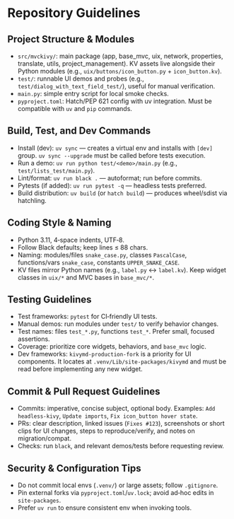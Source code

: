 # Repository Guidelines

## Project Structure & Modules
- `src/mvckivy/`: main package (app, base_mvc, uix, network, properties, translate, utils, project_management). KV assets live alongside their Python modules (e.g., `uix/buttons/icon_button.py` + `icon_button.kv`).
- `test/`: runnable UI demos and probes (e.g., `test/dialog_with_text_field_test/`), useful for manual verification.
- `main.py`: simple entry script for local smoke checks.
- `pyproject.toml`: Hatch/PEP 621 config with uv integration. Must be compatible with `uv` and `pip` commands.

## Build, Test, and Dev Commands
- Install (dev): `uv sync` — creates a virtual env and installs with `[dev]` group. `uv sync --upgrade` must be called before tests execution.
- Run a demo: `uv run python test/<demo>/main.py` (e.g., `test/lists_test/main.py`).
- Lint/format: `uv run black .` — autoformat; run before commits.
- Pytests (if added): `uv run pytest -q` — headless tests preferred.
- Build distribution: `uv build` (or `hatch build`) — produces wheel/sdist via hatchling.

## Coding Style & Naming
- Python 3.11, 4‑space indents, UTF‑8.
- Follow Black defaults; keep lines ≤ 88 chars.
- Naming: modules/files `snake_case.py`, classes `PascalCase`, functions/vars `snake_case`, constants `UPPER_SNAKE_CASE`.
- KV files mirror Python names (e.g., `label.py` ↔ `label.kv`). Keep widget classes in `uix/*` and MVC bases in `base_mvc/*`.

## Testing Guidelines
- Test frameworks: `pytest` for CI‑friendly UI tests.
- Manual demos: run modules under `test/` to verify behavior changes.
- Test names: files `test_*.py`, functions `test_*`. Prefer small, focused assertions.
- Coverage: prioritize core widgets, behaviors, and `base_mvc` logic.
- Dev frameworks: `kivymd-production-fork` is a priority for UI components. It locates at `.venv/Lib/site-packages/kivymd` and must be read before implementing any new widget.

## Commit & Pull Request Guidelines
- Commits: imperative, concise subject, optional body. Examples: `Add headless-kivy`, `Update imports`, `Fix icon_button hover state`.
- PRs: clear description, linked issues (`Fixes #123`), screenshots or short clips for UI changes, steps to reproduce/verify, and notes on migration/compat.
- Checks: run `black`, and relevant demos/tests before requesting review.

## Security & Configuration Tips
- Do not commit local envs (`.venv/`) or large assets; follow `.gitignore`.
- Pin external forks via `pyproject.toml`/`uv.lock`; avoid ad‑hoc edits in `site-packages`.
- Prefer `uv run` to ensure consistent env when invoking tools.
